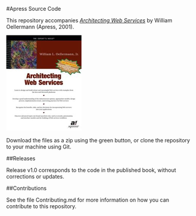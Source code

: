 #Apress Source Code

This repository accompanies [*Architecting Web Services*](http://www.apress.com/9781893115583) by William Oellermann (Apress, 2001).

![Cover image](9781893115583.jpg)

Download the files as a zip using the green button, or clone the repository to your machine using Git.

##Releases

Release v1.0 corresponds to the code in the published book, without corrections or updates.

##Contributions

See the file Contributing.md for more information on how you can contribute to this repository.
